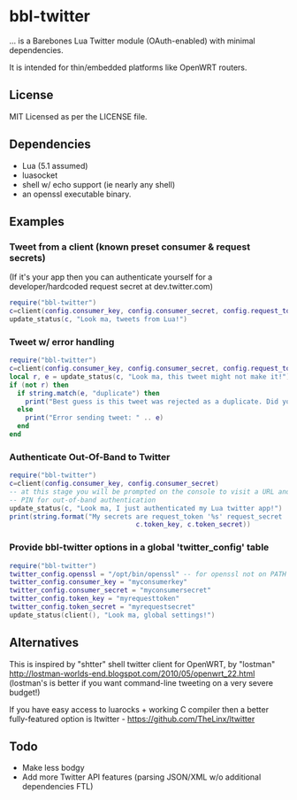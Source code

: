 # bbl-twitter

... is a Barebones Lua Twitter module (OAuth-enabled) with minimal dependencies.

It is intended for thin/embedded platforms like OpenWRT routers.

## License

MIT Licensed as per the LICENSE file.

## Dependencies

* Lua (5.1 assumed)
* luasocket
* shell w/ echo support (ie nearly any shell)
* an openssl executable binary.

## Examples

### Tweet from a client (known preset consumer & request secrets)
(If it's your app then you can authenticate yourself for a developer/hardcoded request secret at dev.twitter.com)
```lua
require("bbl-twitter")
c=client(config.consumer_key, config.consumer_secret, config.request_token, config.request_secret)
update_status(c, "Look ma, tweets from Lua!")
```

### Tweet w/ error handling
```lua
require("bbl-twitter")
c=client(config.consumer_key, config.consumer_secret, config.request_token, config.request_secret)
local r, e = update_status(c, "Look ma, this tweet might not make it!")
if (not r) then
  if string.match(e, "duplicate") then
    print("Best guess is this tweet was rejected as a duplicate. Did you already tweet this?")
  else
    print("Error sending tweet: " .. e)
  end
end
```

### Authenticate Out-Of-Band to Twitter
```lua
require("bbl-twitter")
c=client(config.consumer_key, config.consumer_secret)
-- at this stage you will be prompted on the console to visit a URL and enter a
-- PIN for out-of-band authentication
update_status(c, "Look ma, I just authenticated my Lua twitter app!")
print(string.format("My secrets are request_token '%s' request_secret '%s'",
								c.token_key, c.token_secret))
```

### Provide bbl-twitter options in a global 'twitter_config' table
```lua
require("bbl-twitter")
twitter_config.openssl = "/opt/bin/openssl" -- for openssl not on PATH
twitter_config.consumer_key = "myconsumerkey"
twitter_config.consumer_secret = "myconsumersecret"
twitter_config.token_key = "myrequesttoken"
twitter_config.token_secret = "myrequestsecret"
update_status(client(), "Look ma, global settings!")
```

## Alternatives

This is inspired by "shtter" shell twitter client for OpenWRT, by "lostman"
http://lostman-worlds-end.blogspot.com/2010/05/openwrt_22.html
(lostman's is better if you want command-line tweeting on a very severe budget!)

If you have easy access to luarocks + working C compiler then a better
fully-featured option is ltwitter - https://github.com/TheLinx/ltwitter

## Todo

* Make less bodgy
* Add more Twitter API features (parsing JSON/XML w/o additional dependencies FTL)

